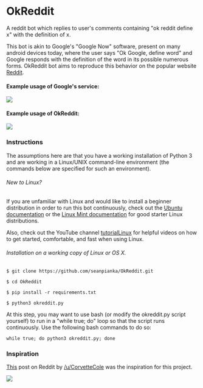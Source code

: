 # OkReddit
A reddit bot which replies to user's comments containing "ok reddit define x" with the definition of x.

This bot is akin to Google's "Google Now" software, present on many android devices today, where the user says "Ok Google, define word" and Google responds with the definition of the word in its possible numerous forms. OkReddit bot aims to reproduce this behavior on the popular website [Reddit](http://reddit.com).

#### Example usage of Google's service:

<img src="https://puu.sh/r9fcZ/226b1c46ff.png">

#### Example usage of OkReddit:

<img src="https://puu.sh/r9fAG/f844a3d9dc.png">

### Instructions

The assumptions here are that you have a working installation of Python 3 and are working in a Linux/UNIX command-line environment (the commands below are specified for such an environment). 

###### New to Linux?

If you are unfamiliar with Linux and would like to install a beginner distribution in order to run this bot continuously, check out the [Ubuntu documentation](http://www.ubuntu.com/download/desktop/create-a-usb-stick-on-windows) or the [Linux Mint documentation](https://itsfoss.com/guide-install-linux-mint-16-dual-boot-windows/) for good starter Linux distributions. 

Also, check out the YouTube channel [tutorialLinux](https://www.youtube.com/channel/UCvA_wgsX6eFAOXI8Rbg_WiQ/videos?flow=grid&view=0&sort=p) for helpful videos on how to get started, comfortable, and fast when using Linux.

###### Installation on a working copy of Linux or OS X.

`$ git clone https://github.com/seanpianka/OkReddit.git`

`$ cd OkReddit`

`$ pip install -r requirements.txt`

`$ python3 okreddit.py`

At this step, you may want to use bash (or modify the okreddit.py script yourself) to run in a "while true; do" loop so that the script runs continuously. Use the following bash commands to do so:

`while true; do python3 okreddit.py; done`

### Inspiration

[This](https://www.reddit.com/r/RequestABot/comments/51v8rg/bot_that_responds_to_a_sentence_with_the_google/) post on Reddit by [/u/CorvetteCole](//www.reddit.com/user/CorvetteCole) was the inspiration for this project.

<img src="https://i.imgur.com/QJ5wiLI.png">
